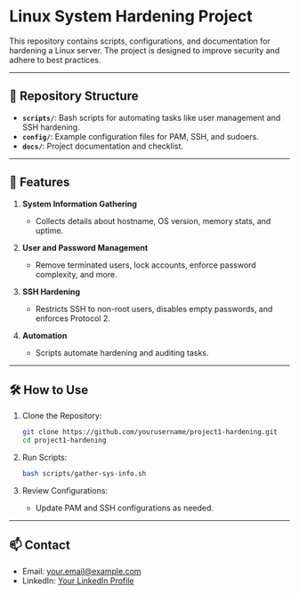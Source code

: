 # Linux System Hardening Project

This repository contains scripts, configurations, and documentation for hardening a Linux server. The project is designed to improve security and adhere to best practices.

---

## 📂 Repository Structure
- **`scripts/`**: Bash scripts for automating tasks like user management and SSH hardening.
- **`config/`**: Example configuration files for PAM, SSH, and sudoers.
- **`docs/`**: Project documentation and checklist.

---

## 🚀 Features
1. **System Information Gathering**
   - Collects details about hostname, OS version, memory stats, and uptime.

2. **User and Password Management**
   - Remove terminated users, lock accounts, enforce password complexity, and more.

3. **SSH Hardening**
   - Restricts SSH to non-root users, disables empty passwords, and enforces Protocol 2.

4. **Automation**
   - Scripts automate hardening and auditing tasks.

---

## 🛠️ How to Use
1. Clone the Repository:
   ```bash
   git clone https://github.com/yourusername/project1-hardening.git
   cd project1-hardening
   ```
2. Run Scripts:
   ```bash
   bash scripts/gather-sys-info.sh
   ```

3. Review Configurations:
   - Update PAM and SSH configurations as needed.

---

## 📫 Contact
- Email: your.email@example.com
- LinkedIn: [Your LinkedIn Profile](https://linkedin.com/in/yourprofile)
